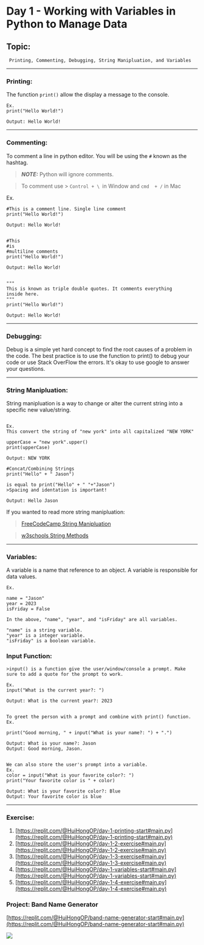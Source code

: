 # Day 1 - Working with Variables in Python to Manage Data

## Topic:
``` Printing, Commenting, Debugging, String Manipluation, and Variables```

---

### Printing: 
The function ```print()``` allow the display a message to the console.
```
Ex. 
print("Hello World!")

Output: Hello World!
```

---

### Commenting:
To comment a line in python editor. You will be using the ```#``` known as the hashtag. 
> **_NOTE:_** Python will ignore comments. 

> To comment use > ```Control + \ ```in Window and ```cmd  + /``` in Mac

Ex.
```
#This is a comment line. Single line comment
print("Hello World!")

Output: Hello World!


#This 
#is 
#multiline comments
print("Hello World!")

Output: Hello World!


"""
This is known as triple double quotes. It comments everything
inside here.
"""
print("Hello World!")

Output: Hello World!

```

---

### Debugging:
Debug is a simple yet hard concept to find the root causes of a problem in the code. The best practice is to use the function to print() to debug your code or use Stack OverFlow the errors. It's okay to use google to answer your questions.

---

### String Manipluation: 
String manipluation is a way to change or alter the current string into a specific new value/string.
```

Ex.
This convert the string of "new york" into all capitalized "NEW YORK"

upperCase = "new york".upper()
print(upperCase)

Output: NEW YORK

#Concat/Combining Strings
print("Hello" + " Jason")

is equal to print("Hello" + " "+"Jason")
>Spacing and identation is important!

Output: Hello Jason

```
If you wanted to read more string manipluation: 
> [FreeCodeCamp String Manipluation](https://www.freecodecamp.org/news/python-string-manipulation-handbook/)

> [w3schools String Methods](https://www.w3schools.com/python/python_ref_string.asp)

---

### Variables:
A variable is a name that reference to an object. A variable is responsible for data values.

```
Ex. 

name = "Jason"
year = 2023
isFriday = False

In the above, "name", "year", and "isFriday" are all variables.

"name" is a string variable.
"year" is a integer variable.
"isFriday" is a boolean variable.
```


### Input Function:
```
>input() is a function give the user/window/console a prompt. Make sure to add a quote for the prompt to work.

Ex.
input("What is the current year?: ")

Output: What is the current year?: 2023


To greet the person with a prompt and combine with print() function.
Ex.

print("Good morning, " + input("What is your name?: ") + ".")

Output: What is your name?: Jason
Output: Good morning, Jason.


We can also store the user's prompt into a variable.
Ex.
color = input("What is your favorite color?: ")
print("Your favorite color is " + color)

Output: What is your favorite color?: Blue
Output: Your favorite color is blue
```


---

### Exercise:
1. [https://replit.com/@HuiHongOP/day-1-printing-start#main.py](https://replit.com/@HuiHongOP/day-1-printing-start#main.py)
2. [https://replit.com/@HuiHongOP/day-1-2-exercise#main.py](https://replit.com/@HuiHongOP/day-1-2-exercise#main.py)
3. [https://replit.com/@HuiHongOP/day-1-3-exercise#main.py](https://replit.com/@HuiHongOP/day-1-3-exercise#main.py)
4. [https://replit.com/@HuiHongOP/day-1-variables-start#main.py](https://replit.com/@HuiHongOP/day-1-variables-start#main.py)
5. [https://replit.com/@HuiHongOP/day-1-4-exercise#main.py](https://replit.com/@HuiHongOP/day-1-4-exercise#main.py)

### Project: Band Name Generator
[https://replit.com/@HuiHongOP/band-name-generator-start#main.py](https://replit.com/@HuiHongOP/band-name-generator-start#main.py)

<img src="Demo/Day1.gif">



